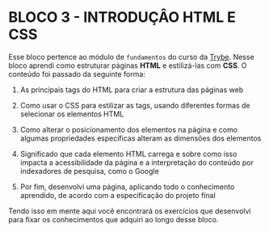 # BLOCO 3 - INTRODUÇÂO HTML E CSS

Esse bloco pertence ao módulo de `fundamentos` do curso da [Trybe](https://www.betrybe.com/). Nesse bloco aprendi como estruturar páginas __HTML__ e estilizá-las com __CSS__. O conteúdo foi passado da seguinte forma:


1. As principais tags do HTML para criar a estrutura das páginas web

2. Como usar o CSS para estilizar as tags, usando diferentes formas de selecionar os elementos HTML

3. Como alterar o posicionamento dos elementos na página e como algumas propriedades específicas alteram as dimensões dos elementos

4. Significado que cada elemento HTML carrega e sobre como isso impacta a acessibilidade da página e a interpretação do conteúdo por indexadores de pesquisa, como o Google

5. Por fim, desenvolvi uma página, aplicando todo o conhecimento aprendido, de acordo com a especificação do projeto final

Tendo isso em mente aqui você encontrará os exercícios que desenvolvi para fixar os conhecimentos que adquiri ao longo desse bloco.